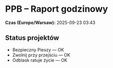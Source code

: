 # PPB – Raport godzinowy
**Czas (Europe/Warsaw):** 2025-09-23 03:43

## Status projektów
- Bezpieczny Pieszy — OK
- Zwolnij przy przejściu — OK
- Odblask ratuje życie — OK

